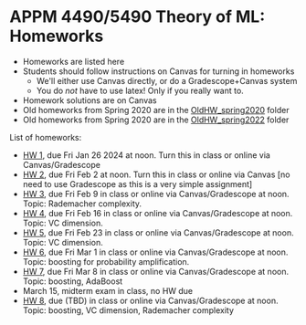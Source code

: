 # APPM 4490/5490 Theory of ML: Homeworks

- Homeworks are listed here
- Students should follow instructions on Canvas for turning in homeworks
  -  We'll either use Canvas directly, or do a Gradescope+Canvas system
  - You do *not* have to use latex! Only if you really want to.
- Homework solutions are on Canvas
- Old homeworks from Spring 2020 are in the [OldHW_spring2020](OldHW_spring2020) folder
- Old homeworks from Spring 2020 are in the [OldHW_spring2022](OldHW_spring2022) folder

List of homeworks:

- [HW 1](APPM4490_Spr24_HW01.pdf), due Fri Jan 26 2024 at noon. Turn this in class or online via Canvas/Gradescope
- [HW 2](APPM4490_Spr24_HW02.pdf), due Fri Feb 2 at noon. Turn this in class or online via Canvas [no need to use Gradescope as this is a very simple assignment]
- [HW 3](APPM4490_Spr24_HW03.pdf), due Fri Feb 9 in class or online via Canvas/Gradescope at noon. Topic: Rademacher complexity.
- [HW 4](APPM4490_Spr24_HW04.pdf), due Fri Feb 16 in class or online via Canvas/Gradescope at noon. Topic: VC dimension.
- [HW 5](APPM4490_Spr24_HW05.pdf), due Fri Feb 23 in class or online via Canvas/Gradescope at noon. Topic: VC dimension.
- [HW 6](APPM4490_Spr24_HW06.pdf), due Fri Mar 1 in class or online via Canvas/Gradescope at noon. Topic: boosting for probability amplification.
- [HW 7](APPM4490_Spr24_HW07.pdf), due Fri Mar 8 in class or online via Canvas/Gradescope at noon. Topic: boosting, AdaBoost
- March 15, midterm exam in class, no HW due
- [HW 8](APPM4490_Spr24_HW08.pdf), due (TBD) in class or online via Canvas/Gradescope at noon. Topic: boosting, VC dimension, Rademacher complexity
